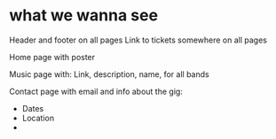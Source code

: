 # what we wanna see

Header and footer on all pages
Link to tickets somewhere on all pages

Home page with poster

Music page with:
Link, description, name, 
for all bands

Contact page with email and info about the gig:
- Dates
- Location
- 
